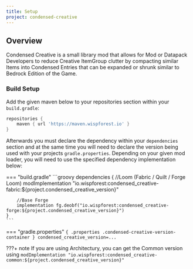 ```yaml
---
title: Setup
project: condensed-creative
---
```


<script>
    window.addEventListener('version-available', event => {
        const code = document.querySelector(".condensed-creative-version-container").firstChild;
        code.innerHTML = code.innerHTML.replaceAll("...", replaceLoaderInfo(event.detail));
    })

    function replaceLoaderInfo(value){
        if(typeof value == "string"){
            console.log(value)
            value = value.replace("-Fabric", "");
            value = value.replace("-Forge", "");
            console.log(value)
        }

        return value;
    }
</script>


## Overview

Condensed Creative is a small library mod that allows for Mod or Datapack Developers to reduce Creative ItemGroup clutter by compacting similar Items into Condensed Entries that can be expanded or shrunk similar to Bedrock Edition of the Game. 

### Build Setup

Add the given maven below to your repositories section within your `build.gradle`:

```groovy title="build.gradle"
repositories {
    maven { url 'https://maven.wispforest.io' }
}
```

Afterwards you must declare the dependency within your `dependencies` section and at the same time you will need to declare the version being used with your projects
`gradle.properties`. Depending on your given mod loader, you will need to use the specified dependency implementation below:

=== "build.gradle"
    ```groovy
    dependencies {
        //Loom (Fabric / Quilt / Forge Loom)
        modImplementation "io.wispforest:condensed_creative-fabric:${project.condensed_creative_version}"
        
        //Base Forge
        implementation fg.deobf("io.wispforest:condensed_creative-forge:${project.condensed_creative_version}")
    }
    ```

=== "gradle.properties"
    ```{ .properties .condensed-creative-version-container }
    condensed_creative_version=...
    ```

???+ note
    If you are using Architectury, you can get the Common version using `modImplementation "io.wispforest:condensed_creative-common:${project.condensed_creative_version}"`

